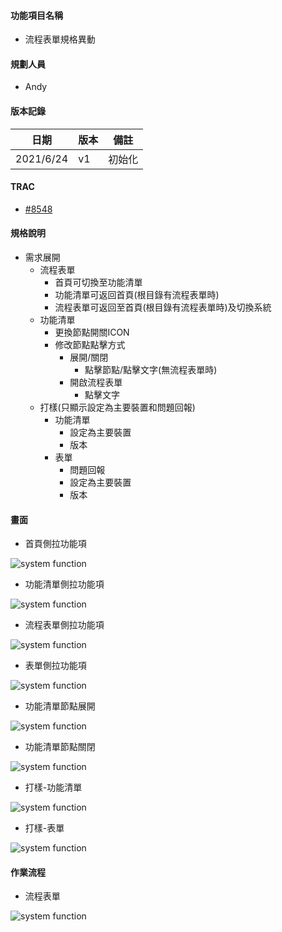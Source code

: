 #### <div id="item">功能項目名稱</div>
  * 流程表單規格異動

#### <div id="user">規劃人員</div>
  * Andy

#### <div id="version">版本記錄</div>
  |日期|版本|備註|
  |---|---|---|
  |2021/6/24|v1|初始化|

#### <div id="trac">TRAC</div>
  * [#8548](http://trac.uneec.com/trac/neco/ticket/8548)

#### <div id="specification">規格說明</div>
  * 需求展開
    * 流程表單
      * 首頁可切換至功能清單
      * 功能清單可返回首頁(根目錄有流程表單時)
      * 流程表單可返回至首頁(根目錄有流程表單時)及切換系統
    * 功能清單
      * 更換節點開關ICON
      * 修改節點點擊方式
        * 展開/關閉
          * 點擊節點/點擊文字(無流程表單時)
        * 開啟流程表單
          * 點擊文字
    * 打樣(只顯示設定為主要裝置和問題回報)
      * 功能清單
        * 設定為主要裝置
        * 版本
      * 表單
        * 問題回報
        * 設定為主要裝置
        * 版本

#### <div id="photo">畫面</div>

  * 首頁側拉功能項

  ![system function](./image/drawer_right_side_main_form.png)

  * 功能清單側拉功能項

  ![system function](./image/drawer_right_side_function.png)

  * 流程表單側拉功能項

  ![system function](./image/drawer_right_side_flow_form.png)

  * 表單側拉功能項

  ![system function](./image/drawer_right_side_form.png)

  * 功能清單節點展開

  ![system function](./image/function_open.png)

  * 功能清單節點關閉
  
  ![system function](./image/function_close.png)


  * 打樣-功能清單
  
  ![system function](./image/prototyping_function.jpg)

  * 打樣-表單
  
  ![system function](./image/prototyping_form.jpg)

#### <div id="workflow">作業流程</div>

  * 流程表單

  ![system function](./image/workflow_flow_form.png)

<!-- #### <div id="attachment">附件</div>
  * [注意事項](Warning.md)-->

